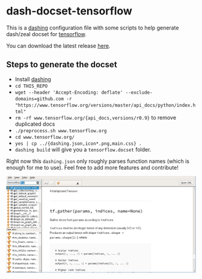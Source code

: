 # dash-docset-tensorflow
This is a [dashing](https://github.com/technosophos/dashing#readme)
configuration file with some scripts to help generate dash/zeal docset for [tensorflow](https://www.tensorflow.org/).

You can download the latest release [here](https://github.com/ppwwyyxx/dash-docset-tensorflow/releases).

## Steps to generate the docset
+ Install [dashing](https://github.com/technosophos/dashing#readme)
+ `cd THIS_REPO`
+ `wget --header 'Accept-Encoding: deflate' --exclude-domains=github.com -r "https://www.tensorflow.org/versions/master/api_docs/python/index.html"`
+ `rm -rf www.tensorflow.org/{api_docs,versions/r0.9}` to remove duplicated docs
+ `./preprocess.sh www.tensorflow.org`
+ `cd www.tensorflow.org/`
+ `yes | cp ../{dashing.json,icon*.png,main.css} .`
+ `dashing build` will give you a `tensorflow.docset` folder.

Right now this `dashing.json` only roughly parses function names (which is enough for me to use).
Feel free to add more features and contribute!

![screenshot](/screenshot.png)

